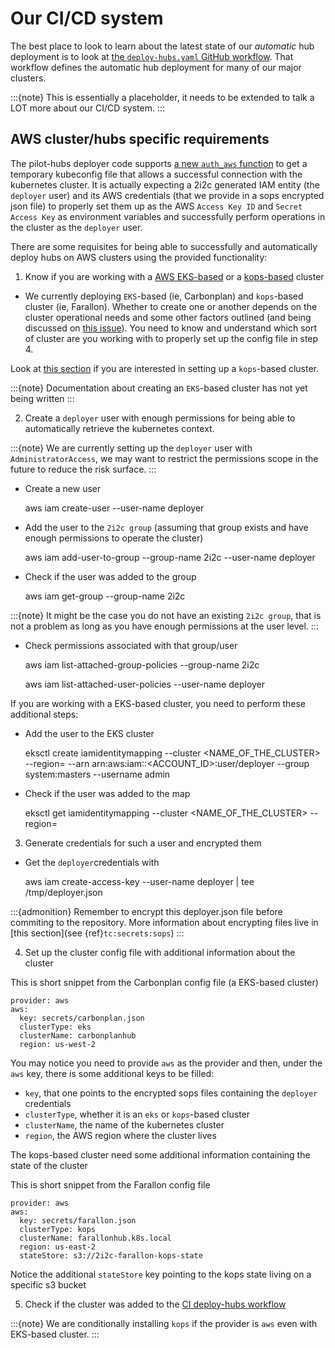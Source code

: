 # Our CI/CD system

The best place to look to learn about the latest state of our *automatic* hub deployment
is to look at [the `deploy-hubs.yaml` GitHub workflow](https://github.com/2i2c-org/pilot-hubs/blob/master/.github/workflows/deploy-hubs.yaml).
That workflow defines the automatic hub deployment for many of our major clusters.

:::{note}
This is essentially a placeholder, it needs to be extended to talk a LOT more about our
CI/CD system.
:::

## AWS cluster/hubs specific requirements

The pilot-hubs deployer code supports [a new `auth_aws` function](https://github.com/2i2c-org/pilot-hubs/blob/e96e7bcded187870dc2e07d6626de8a12586ed32/deployer/hub.py#L126)
to get a temporary kubeconfig file that allows a successful connection with the
kubernetes cluster.
It is actually expecting a 2i2c generated IAM entity (the `deployer` user) and its
AWS credentials (that we provide in a sops encrypted json file) to properly set them up
as the AWS `Access Key ID` and `Secret Access Key` as environment variables and
successfully perform operations in the cluster as the `deployer` user.

There are some requisites for being able to successfully and automatically deploy hubs
on AWS clusters using the provided functionality:

1. Know if you are working with a [AWS EKS-based](https://aws.amazon.com/eks/) or a
[kops-based](https://kops.sigs.k8s.io/getting_started/aws/) cluster
  
* We currently deploying `EKS`-based (ie, Carbonplan) and `kops`-based cluster (ie, Farallon).
Whether to create one or another depends on the cluster operational needs and some other
factors outlined (and being discussed on [this issue](https://github.com/2i2c-org/pilot-hubs/issues/431)). 
You need to know and understand which sort of cluster are you working with to properly
set up the config file in step 4.

Look at [this section](new-cluster:aws) if you are interested in setting up a `kops`-based
cluster.

:::{note}
Documentation about creating an `EKS`-based cluster has not yet being written
:::

2. Create a `deployer` user with enough permissions for being able to automatically
retrieve the kubernetes context.

:::{note}
We are currently setting up the `deployer` user with `AdministratorAccess`, we may want
to restrict the permissions scope in the future to reduce the risk surface.
:::

* Create a new user

  aws iam create-user --user-name deployer

* Add the user to the `2i2c group` (assuming that group exists and have enough permissions
to operate the cluster)

  aws iam add-user-to-group --group-name 2i2c --user-name deployer

* Check if the user was added to the group
  
  aws iam get-group --group-name 2i2c

:::{note}
It might be the case you do not have an existing `2i2c group`, that is not a problem as
long as you have enough permissions at the user level.
:::

* Check permissions associated with that group/user

  aws iam list-attached-group-policies --group-name 2i2c

  aws iam list-attached-user-policies --user-name deployer

If you are working with a EKS-based cluster, you need to perform these additional steps:

  * Add the user to the EKS cluster

    eksctl create iamidentitymapping --cluster <NAME_OF_THE_CLUSTER> --region=<REGION> --arn arn:aws:iam::<ACCOUNT_ID>:user/deployer --group system:masters --username admin

  * Check if the user was added to the map

    eksctl get iamidentitymapping --cluster <NAME_OF_THE_CLUSTER> --region=<REGION>

3. Generate credentials for such a user and encrypted them

* Get the `deployer`credentials with

  aws iam create-access-key --user-name deployer | tee /tmp/deployer.json

:::{admonition}
Remember to encrypt this deployer.json file before commiting to the repository.
More information about encrypting files live in [this section](see {ref}`tc:secrets:sops`)
:::

4. Set up the cluster config file with additional information about the cluster

This is short snippet from the Carbonplan config file (a EKS-based cluster)

```
provider: aws
aws:
  key: secrets/carbonplan.json
  clusterType: eks
  clusterName: carbonplanhub
  region: us-west-2
```

You may notice you need to provide `aws` as the provider and then, under the `aws` key,
there is some additional keys to be filled:

* `key`, that one points to the encrypted sops files containing the `deployer` credentials
* `clusterType`, whether it is an `eks` or `kops`-based cluster
* `clusterName`, the name of the kubernetes cluster
* `region`, the AWS region where the cluster lives

The kops-based cluster need some additional information containing the state of the cluster

This is short snippet from the Farallon config file

```
provider: aws
aws:
  key: secrets/farallon.json
  clusterType: kops
  clusterName: farallonhub.k8s.local
  region: us-east-2
  stateStore: s3://2i2c-farallon-kops-state
```

Notice the additional `stateStore` key pointing to the kops state living on a specific s3 bucket

5. Check if the cluster was added to the [CI deploy-hubs workflow](https://github.com/2i2c-org/pilot-hubs/blob/e96e7bcded187870dc2e07d6626de8a12586ed32/.github/workflows/deploy-hubs.yaml#L31-L36)

:::{note}
We are conditionally installing `kops` if the provider is `aws` even with EKS-based cluster. 
:::


 